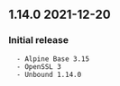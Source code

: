 ## 1.14.0 2021-12-20 <madnuttah>

   ### Initial release
      - Alpine Base 3.15
	  - OpenSSL 3
	  - Unbound 1.14.0